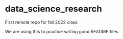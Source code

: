 # data_science_research
First remote repo for fall 2022 class

We are using this to practice writing good README files
